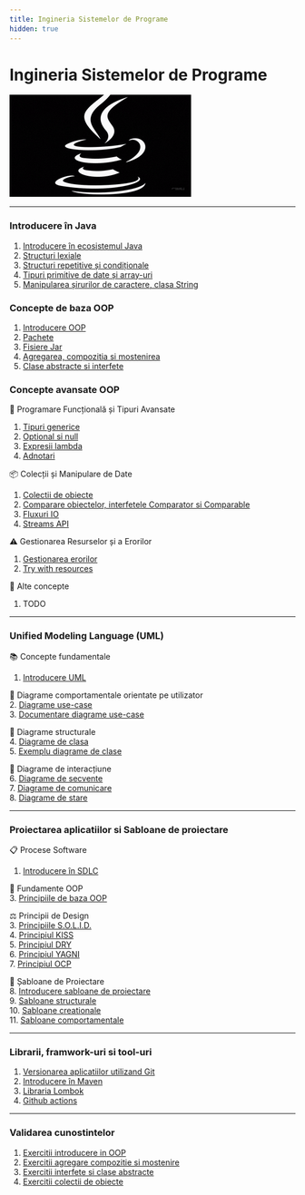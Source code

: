 ```yaml
---
title: Ingineria Sistemelor de Programe
hidden: true
---
```


# Ingineria Sistemelor de Programe

![jv1.gif](media/jv1.gif)

***

### Introducere în Java

1. [Introducere în ecosistemul Java](java-ecosystem.md)
2. [Structuri lexiale](oop-basic/01-structuri-lexicale.md)
3. [Structuri repetitive și condiționale](oop-basic/02-structuri-repetitive-conditionale.md)
4. [Tipuri primitive de date și array-uri](oop-basic/03-tipuri-primitive.md)
5. [Manipularea șirurilor de caractere, clasa String](oop-basic/04-String-siruri-de-caractere.md)

### Concepte de baza OOP

1. [Introducere OOP](oop-basic/05-clasa-si-obiect.md)
2. [Pachete](oop-basic/06-pachete-si-librarii.md)
3. [Fisiere Jar](oop-basic/07-fisiere-jar.md)
4. [Agregarea, compozitia si mostenirea](oop-basic/08-concepte-avansate-oop.md)
5. [Clase abstracte si interfete](oop-advanced/01-interfete-clase-abstracte.md)

### Concepte avansate OOP

🧰 Programare Funcțională și Tipuri Avansate

1. [Tipuri generice](oop-advanced/02-tipuri-generice.md)
2. [Optional si null](oop-advanced/03-optional-si-null.md)
3. [Expresii lambda](oop-advanced/07-lamda.md)
4. [Adnotari](oop-advanced/10-adnotarile.md)

📦 Colecții și Manipulare de Date

1. [Colectii de obiecte](oop-advanced/04-colectii.md)
2. [Comparare obiectelor, interfetele Comparator si Comparable](oop-advanced/04-1-interfetele-comparator-comparable.md)
3. [Fluxuri IO](oop-advanced/06-io-streams.md)
4. [Streams API](oop-advanced/05-streams-api.md)

⚠️ Gestionarea Resurselor și a Erorilor

1. [Gestionarea erorilor](oop-advanced/09-gestionarea-erorilor.md)
2. [Try with resources](oop-advanced/08-try-with-resources.md)

🔧 Alte concepte

1. TODO

***

### Unified Modeling Language (UML)

📚 Concepte fundamentale

1. [Introducere UML](uml/01-introducere-uml.md)

👥 Diagrame comportamentale orientate pe utilizator\
2\. [Diagrame use-case](uml/02-use-case.md)\
3\. [Documentare diagrame use-case](uml/03-use-case-documentatie.md)

🧩 Diagrame structurale\
4\. [Diagrame de clasa](uml/04-class-diagram.md)\
5\. [Exemplu diagrame de clase](uml/05-class-diagram-exemplu.md)

🔄 Diagrame de interacțiune\
6\. [Diagrame de secvente](uml/06-sequence-diagram.md)\
7\. [Diagrame de comunicare](uml/07-communication-diagram.md)\
8\. [Diagrame de stare](uml/08-state-diagrams.md)

***

### Proiectarea aplicatiilor si Sabloane de proiectare

📋 Procese Software

1. [Introducere în SDLC](oop-design/sdlc-tools-table.md)

🧠 Fundamente OOP\
3\. [Principiile de baza OOP](oop-design/principiile-oop.md)

⚖️ Principii de Design\
3\. [Principiile S.O.L.I.D.](oop-design/principiile-solid.md)\
4\. [Principiul KISS](oop-design/principiul-kiss.md)\
5\. [Principiul DRY](oop-design/principiul-dry.md)\
6\. [Principiul YAGNI](oop-design/principiul-yagni.md)\
7\. [Principiul OCP](oop-design/principiul-ocp.md)

📐 Șabloane de Proiectare\
8\. [Introducere sabloane de proiectare](oop-design/sabloane-introducere.md)\
9\. [Sabloane structurale](oop-design/sabloane-structuralx.md)\
10\. [Sabloane creationale](oop-design/sabloane-creationale.md)\
11\. [Sabloane comportamentale](oop-design/sabloane-comportamentale.md)

***

### Librarii, framwork-uri si tool-uri

1. [Versionarea aplicatiilor utilizand Git](tools-basic/introducere-git.md)
2. [Introducere în Maven](tools-basic/introducere-maven.md)
3. [Libraria Lombok](tools-basic/limbraria-lombok.md)
4. [Github actions](tools-basic/github-actions.md)

***

### Validarea cunostintelor

1. [Exercitii introducere in OOP](exercitii-si-intrebari/exercitii-oop-baza.md)
2. [Exercitii agregare compozitie si mostenire](exercitii-si-intrebari/exercitii-oop-avansat.md)
3. [Exercitii interfete si clase abstracte](exercitii-si-intrebari/exercitii-interfete-abstract.md)
4. [Exercitii colectii de obiecte](exercitii-si-intrebari/exercitii-colectii.md)
